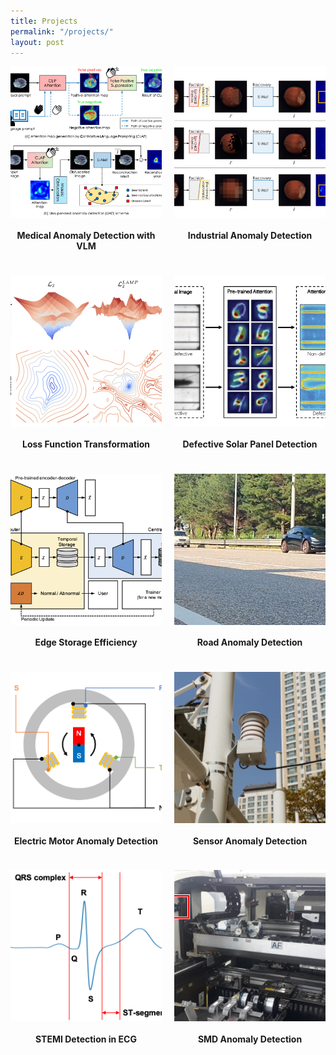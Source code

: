 ```yaml
---
title: Projects
permalink: "/projects/"
layout: post
---
```



<div style="display: grid; grid-template-columns: repeat(auto-fit, minmax(200px, 1fr)); gap: 20px;">

<div style="text-align: center; border: 0px solid #ddd; padding: 0px; overflow: hidden;">
  <div style="width: 100%; aspect-ratio: 1 / 1; overflow: hidden;">
    <a href="https://arxiv.org/abs/2411.07546v2">  
      <img src="/images/projects/clap.png" 
        style="width: 100%; height: 100%; object-fit: cover; object-position: center;">
    </a>
  </div>
  <h4>Medical Anomaly Detection with VLM</h4>
</div>

<div style="text-align: center; border: 0px solid #ddd; padding: 0px; overflow: hidden;">
  <div style="width: 100%; aspect-ratio: 1 / 1; overflow: hidden;">
    <a href="https://www.nature.com/articles/s41598-024-69698-5">  
      <img src="/images/projects/ear.png" 
        style="width: 100%; height: 100%; object-fit: cover; object-position: center;">
    </a>
  </div>
  <h4>Industrial Anomaly Detection</h4>
</div>

<div style="text-align: center; border: 0px solid #ddd; padding: 0px; overflow: hidden;">
  <div style="width: 100%; aspect-ratio: 1 / 1; overflow: hidden;">
    <a href="https://ieeexplore.ieee.org/abstract/document/10446942">  
      <img src="/images/projects/lamp.png" 
        style="width: 100%; height: 100%; object-fit: cover; object-position: center;">
    </a>
  </div>
  <h4>Loss Function Transformation</h4>
</div>

<div style="text-align: center; border: 0px solid #ddd; padding: 0px; overflow: hidden;">
  <div style="width: 100%; aspect-ratio: 1 / 1; overflow: hidden;">
    <a href="https://ieeexplore.ieee.org/abstract/document/10065567">  
      <img src="/images/projects/solar.png" 
        style="width: 100%; height: 100%; object-fit: cover; object-position: center;">
    </a>
  </div>
  <h4>Defective Solar Panel Detection</h4>
</div>

<div style="text-align: center; border: 0px solid #ddd; padding: 0px; overflow: hidden;">
  <div style="width: 100%; aspect-ratio: 1 / 1; overflow: hidden;">
    <a href="https://ieeexplore.ieee.org/abstract/document/10393463">  
      <img src="/images/projects/audiocomp.png" 
        style="width: 100%; height: 100%; object-fit: cover; object-position: center;">
    </a>
  </div>
  <h4>Edge Storage Efficiency</h4>
</div>

<div style="text-align: center; border: 0px solid #ddd; padding: 0px; overflow: hidden;">
  <div style="width: 100%; aspect-ratio: 1 / 1; overflow: hidden;">
    <a href="https://onlinelibrary.wiley.com/doi/10.1002/tee.23672">  
      <img src="/images/projects/dryroad.png" 
        style="width: 100%; height: 100%; object-fit: cover; object-position: center;">
    </a>
  </div>
  <h4>Road Anomaly Detection</h4>
</div>

<div style="text-align: center; border: 0px solid #ddd; padding: 0px; overflow: hidden;">
  <div style="width: 100%; aspect-ratio: 1 / 1; overflow: hidden;">
    <a href="https://ieeexplore.ieee.org/document/9645739">  
      <img src="/images/projects/motor.png" 
        style="width: 100%; height: 100%; object-fit: cover; object-position: center;">
    </a>
  </div>
  <h4>Electric Motor Anomaly Detection</h4>
</div>

<div style="text-align: center; border: 0px solid #ddd; padding: 0px; overflow: hidden;">
  <div style="width: 100%; aspect-ratio: 1 / 1; overflow: hidden;">
    <a href="https://onlinelibrary.wiley.com/doi/full/10.4218/etrij.2020-0052">  
      <img src="/images/projects/pmsensor.png" 
        style="width: 100%; height: 100%; object-fit: cover; object-position: center;">
    </a>
  </div>
  <h4>Sensor Anomaly Detection</h4>
</div>

<div style="text-align: center; border: 0px solid #ddd; padding: 0px; overflow: hidden;">
  <div style="width: 100%; aspect-ratio: 1 / 1; overflow: hidden;">
    <a href="https://ieeexplore.ieee.org/abstract/document/8771175/">  
      <img src="/images/projects/ecg.png" 
        style="width: 100%; height: 100%; object-fit: cover; object-position: center;">
    </a>
  </div>
  <h4>STEMI Detection in ECG</h4>
</div>

<div style="text-align: center; border: 0px solid #ddd; padding: 0px; overflow: hidden;">
  <div style="width: 100%; aspect-ratio: 1 / 1; overflow: hidden;">
    <a href="https://www.mdpi.com/1424-8220/18/10/3573">  
      <img src="/images/projects/smd.png" 
        style="width: 100%; height: 100%; object-fit: cover; object-position: center;">
    </a>
  </div>
  <h4>SMD Anomaly Detection</h4>
</div>

</div>
